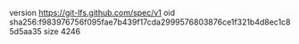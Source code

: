 version https://git-lfs.github.com/spec/v1
oid sha256:f983976756f095fae7b439f17cda2999576803876ce1f321b4d8ec1c85d5aa35
size 4246
